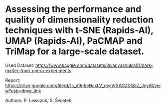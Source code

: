 # Assessing the performance and quality of dimensionality reduction techniques with t-SNE (Rapids-AI), UMAP (Rapids-AI), PaCMAP and TriMap for a large-scale dataset.

Used Dataset: https://www.kaggle.com/datasets/lavanyashukla01/dark-matter-from-opera-experiments

Report: https://drive.google.com/file/d/1s_d9nEeHaxLV_rsyhVXAGZDQ5Z_JcytB/view?usp=drive_link

Authors: P. Lewczuk, S. Świętek
